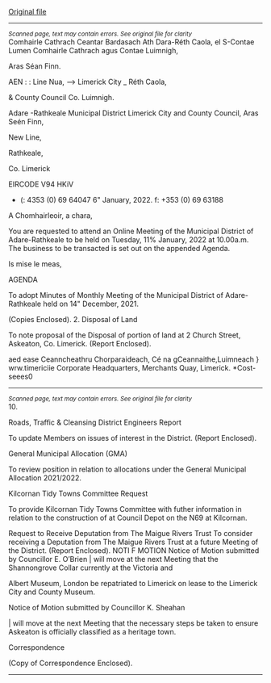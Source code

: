 [Original file](https://www.limerick.ie/sites/default/files/media/documents/2022-01/00-agenda-11th-january-2022.pdf)

---
*<small>Scanned page, text may contain errors. See original file for clarity</small>*  
Comhairle Cathrach Ceantar Bardasach Ath Dara-Réth Caola,
el S-Contae Lumen Comhairle Cathrach agus Contae Luimnigh,

Aras Séan Finn.

AEN : : Line Nua,
—> Limerick City _ Réth Caola,

& County Council Co. Luimnigh.

Adare -Rathkeale Municipal District
Limerick City and County Council,
Aras Seén Finn,

New Line,

Rathkeale,

Co. Limerick

EIRCODE V94 HKiV

- (: 4353 (0) 69 64047
6" January, 2022. f: +353 (0) 69 63188

A Chomhairleoir, a chara,

You are requested to attend an Online Meeting of the Municipal District of Adare-Rathkeale to be
held on Tuesday, 11% January, 2022 at 10.00a.m. The business to be transacted is set out on the
appended Agenda.

Is mise le meas,

AGENDA

To adopt Minutes of Monthly Meeting of the Municipal District of Adare-Rathkeale held on
14" December, 2021.

(Copies Enclosed).
2. Disposal of Land

To note proposal of the Disposal of portion of land at 2 Church Street, Askeaton, Co.
Limerick.
(Report Enclosed).

aed ease
Ceanncheathru Chorparaideach, Cé na gCeannaithe,Luimneach } wrw.timericiie
Corporate Headquarters, Merchants Quay, Limerick. *Cost-seees0


---
*<small>Scanned page, text may contain errors. See original file for clarity</small>*  
10.

Roads, Traffic & Cleansing
District Engineers Report

To update Members on issues of interest in the District.
(Report Enclosed).

General Municipal Allocation (GMA)

To review position in relation to allocations under the General Municipal Allocation
2021/2022.

Kilcornan Tidy Towns Committee Request

To provide Kilcornan Tidy Towns Committee with futher information in relation to the
construction of at Council Depot on the N69 at Kilcornan.

Request to Receive Deputation from The Maigue Rivers Trust
To consider receiving a Deputation from The Maigue Rivers Trust at a future Meeting of
the District.
(Report Enclosed).
NOTI F MOTION
Notice of Motion submitted by Councillor E. O’Brien
| will move at the next Meeting that the Shannongrove Collar currently at the Victoria and

Albert Museum, London be repatriated to Limerick on lease to the Limerick City and
County Museum.

Notice of Motion submitted by Councillor K. Sheahan

| will move at the next Meeting that the necessary steps be taken to ensure Askeaton is
officially classified as a heritage town.

Correspondence

(Copy of Correspondence Enclosed).


---
